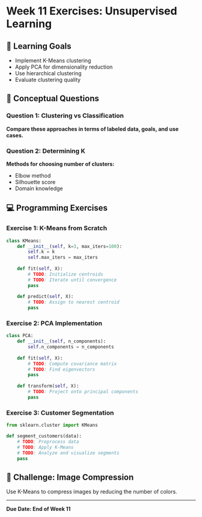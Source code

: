 # Week 11 Exercises: Unsupervised Learning

## 🎯 Learning Goals
- Implement K-Means clustering
- Apply PCA for dimensionality reduction
- Use hierarchical clustering
- Evaluate clustering quality

## 📝 Conceptual Questions

### Question 1: Clustering vs Classification
**Compare these approaches in terms of labeled data, goals, and use cases.**

### Question 2: Determining K
**Methods for choosing number of clusters:**
- Elbow method
- Silhouette score
- Domain knowledge

## 💻 Programming Exercises

### Exercise 1: K-Means from Scratch
```python
class KMeans:
    def __init__(self, k=3, max_iters=100):
        self.k = k
        self.max_iters = max_iters
    
    def fit(self, X):
        # TODO: Initialize centroids
        # TODO: Iterate until convergence
        pass
    
    def predict(self, X):
        # TODO: Assign to nearest centroid
        pass
```

### Exercise 2: PCA Implementation
```python
class PCA:
    def __init__(self, n_components):
        self.n_components = n_components
    
    def fit(self, X):
        # TODO: Compute covariance matrix
        # TODO: Find eigenvectors
        pass
    
    def transform(self, X):
        # TODO: Project onto principal components
        pass
```

### Exercise 3: Customer Segmentation
```python
from sklearn.cluster import KMeans

def segment_customers(data):
    # TODO: Preprocess data
    # TODO: Apply K-Means
    # TODO: Analyze and visualize segments
    pass
```

## 🧩 Challenge: Image Compression
Use K-Means to compress images by reducing the number of colors.

---
**Due Date: End of Week 11**
